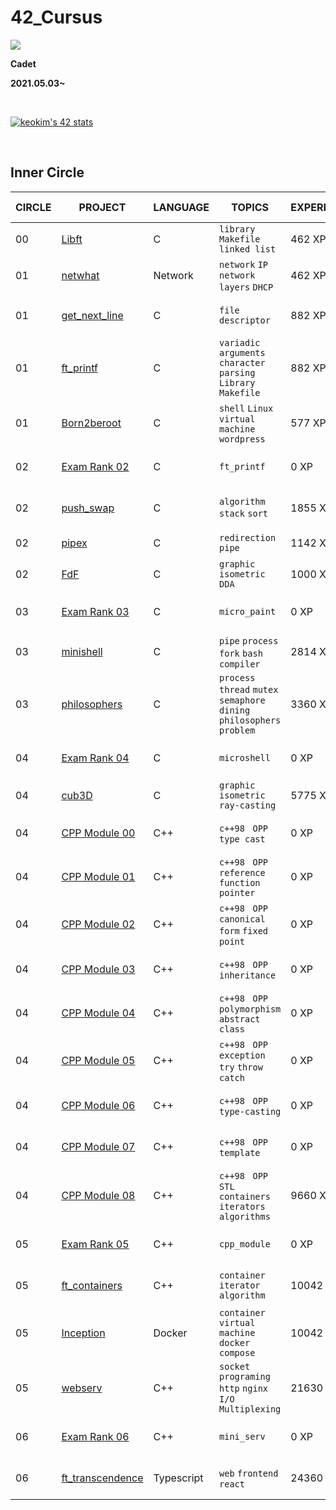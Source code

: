 # **42_Cursus**

<a href="버튼을 눌렀을 때 이동할 링크" target="_blank"><img src="https://img.shields.io/badge/42Seoul-0?style=flat&logo=42&logoColor=000000"/></a>

**Cadet**

**2021.05.03~**

&nbsp;

[![keokim's 42 stats](https://badge42.vercel.app/api/v2/cl1nbj3l1004509l91qsvger1/stats?cursusId=21&coalitionId=88)](https://github.com/JaeSeoKim/badge42)

&nbsp;

## **Inner Circle**

| CIRCLE | PROJECT                                                         | LANGUAGE   | TOPICS                                                               | EXPERIENCE | STATUS                                                                                                                                                     | Date of Completion |
| ------ | --------------------------------------------------------------- | ---------- | -------------------------------------------------------------------- | ---------- | ---------------------------------------------------------------------------------------------------------------------------------------------------------- | ------------------ |
| 00     | [Libft](./Libft)                                                | C          | `library` `Makefile` `linked list`                                   | 462 XP     | [![keokim's 42 Libft Score](https://badge42.vercel.app/api/v2/cl1nbj3l1004509l91qsvger1/project/2166501)](https://github.com/JaeSeoKim/badge42)            | 2021-05-13         |
| 01     | [netwhat](./Netwhat)                                            | Network    | `network` `IP` `network layers` `DHCP`                               | 462 XP     | [![keokim's 42 netwhat Score](https://badge42.vercel.app/api/v2/cl1nbj3l1004509l91qsvger1/project/2171970)](https://github.com/JaeSeoKim/badge42)          | 2021-05-18         |
| 01     | [get_next_line](./Get_Next_Line)                                | C          | `file descriptor`                                                    | 882 XP     | [![keokim's 42 get_next_line Score](https://badge42.vercel.app/api/v2/cl1nbj3l1004509l91qsvger1/project/2174963)](https://github.com/JaeSeoKim/badge42)    | 2021-05-26         |
| 01     | [ft_printf](./ft_printf)                                        | C          | `variadic arguments` `character parsing` `Library` `Makefile`        | 882 XP     | [![keokim's 42 ft_printf Score](https://badge42.vercel.app/api/v2/cl1nbj3l1004509l91qsvger1/project/2191479)](https://github.com/JaeSeoKim/badge42)        | 2021-06-16         |
| 01     | [Born2beroot](./Born2beRoot)                                    | C          | `shell` `Linux` `virtual machine` `wordpress`                        | 577 XP     | [![keokim's 42 Born2beroot Score](https://badge42.vercel.app/api/v2/cl1nbj3l1004509l91qsvger1/project/2181859)](https://github.com/JaeSeoKim/badge42)      | 2021-06-05         |
| 02     | [Exam Rank 02](./Exam_02)                                       | C          | `ft_printf`                                                          | 0 XP       | [![keokim's 42 Exam Rank 02 Score](https://badge42.vercel.app/api/v2/cl1nbj3l1004509l91qsvger1/project/2203362)](https://github.com/JaeSeoKim/badge42)     | 2021-06-22         |
| 02     | [push_swap](./push_swap)                                        | C          | `algorithm` `stack` `sort`                                           | 1855 XP    | [![keokim's 42 push_swap Score](https://badge42.vercel.app/api/v2/cl1nbj3l1004509l91qsvger1/project/2258086)](https://github.com/JaeSeoKim/badge42)        | 2021-08-09         |
| 02     | [pipex](./Pipex)                                                | C          | `redirection` `pipe`                                                 | 1142 XP    | [![keokim's 42 pipex Score](https://badge42.vercel.app/api/v2/cl1nbj3l1004509l91qsvger1/project/2214042)](https://github.com/JaeSeoKim/badge42)            | 2021-07-02         |
| 02     | [FdF](./FdF)                                                    | C          | `graphic` `isometric` `DDA`                                          | 1000 XP    | [![keokim's 42 FdF Score](https://badge42.vercel.app/api/v2/cl1nbj3l1004509l91qsvger1/project/2226198)](https://github.com/JaeSeoKim/badge42)              | 2021-07-22         |
| 03     | [Exam Rank 03](./Exam_03)                                       | C          | `micro_paint`                                                        | 0 XP       | [![keokim's 42 Exam Rank 03 Score](https://badge42.vercel.app/api/v2/cl1nbj3l1004509l91qsvger1/project/2432289)](https://github.com/JaeSeoKim/badge42)     | 2021-12-14         |
| 03     | [minishell](./minishell)                                        | C          | `pipe` `process` `fork` `bash` `compiler `                           | 2814 XP    | [![keokim's 42 minishell Score](https://badge42.vercel.app/api/v2/cl1nbj3l1004509l91qsvger1/project/2284226)](https://github.com/JaeSeoKim/badge42)        | 2021-09-23         |
| 03     | [philosophers](./Philosophers)                                  | C          | `process` `thread` `mutex` `semaphore` `dining philosophers problem` | 3360 XP    | [![keokim's 42 Philosophers Score](https://badge42.vercel.app/api/v2/cl1nbj3l1004509l91qsvger1/project/2351394)](https://github.com/JaeSeoKim/badge42)     | 2021-12-07         |
| 04     | [Exam Rank 04](./Exam_04)                                       | C          | `microshell`                                                         | 0 XP       | [![keokim's 42 Exam Rank 04 Score](https://badge42.vercel.app/api/v2/cl1nbj3l1004509l91qsvger1/project/2446339)](https://github.com/JaeSeoKim/badge42)     | 2022-01-25         |
| 04     | [cub3D](./cub3D)                                                | C          | `graphic` `isometric` `ray-casting`                                  | 5775 XP    | [![keokim's 42 cub3d Score](https://badge42.vercel.app/api/v2/cl1nbj3l1004509l91qsvger1/project/2449162)](https://github.com/JaeSeoKim/badge42)            | 2022-04-02         |
| 04     | [CPP Module 00](./CPP_Module/CPP_Module_00)                     | C++        | `c++98 ` `OPP` `type cast`                                           | 0 XP       | [![keokim's 42 CPP Module 00 Score](https://badge42.vercel.app/api/v2/cl1nbj3l1004509l91qsvger1/project/2549636)](https://github.com/JaeSeoKim/badge42)    | 2022-05-11         |
| 04     | [CPP Module 01](./CPP_Module/CPP_Module_01)                     | C++        | `c++98 ` `OPP` `reference` `function pointer`                        | 0 XP       | [![keokim's 42 CPP Module 01 Score](https://badge42.vercel.app/api/v2/cl1nbj3l1004509l91qsvger1/project/2586311)](https://github.com/JaeSeoKim/badge42)    | 2022-06-08         |
| 04     | [CPP Module 02](./CPP_Module/CPP_Module_02)                     | C++        | `c++98 ` `OPP` `canonical form` `fixed point`                        | 0 XP       | [![keokim's 42 CPP Module 02 Score](https://badge42.vercel.app/api/v2/cl1nbj3l1004509l91qsvger1/project/2614142)](https://github.com/JaeSeoKim/badge42)    | 2022-06-08         |
| 04     | [CPP Module 03](./CPP_Module/CPP_Module_03)                     | C++        | `c++98 ` `OPP` `inheritance`                                         | 0 XP       | [![keokim's 42 CPP Module 03 Score](https://badge42.vercel.app/api/v2/cl1nbj3l1004509l91qsvger1/project/2614458)](https://github.com/JaeSeoKim/badge42)    | 2022-06-08         |
| 04     | [CPP Module 04](./CPP_Module/CPP_Module_04)                     | C++        | `c++98 ` `OPP` `polymorphism` `abstract class`                       | 0 XP       | [![keokim's 42 CPP Module 04 Score](https://badge42.vercel.app/api/v2/cl1nbj3l1004509l91qsvger1/project/2615037)](https://github.com/JaeSeoKim/badge42)    | 2022-06-23         |
| 04     | [CPP Module 05](./CPP_Module/CPP_Module_05)                     | C++        | `c++98 ` `OPP` `exception` `try` `throw` `catch`                     | 0 XP       | [![keokim's 42 CPP Module 05 Score](https://badge42.vercel.app/api/v2/cl1nbj3l1004509l91qsvger1/project/2633572)](https://github.com/JaeSeoKim/badge42)    | 2022-07-11         |
| 04     | [CPP Module 06](./CPP_Module/CPP_Module_06)                     | C++        | `c++98 ` `OPP` `type-casting`                                        | 0 XP       | [![keokim's 42 CPP Module 06 Score](https://badge42.vercel.app/api/v2/cl1nbj3l1004509l91qsvger1/project/2658847)](https://github.com/JaeSeoKim/badge42)    | 2022-07-13         |
| 04     | [CPP Module 07](./CPP_Module/CPP_Module_07)                     | C++        | `c++98 ` `OPP` `template`                                            | 0 XP       | [![keokim's 42 CPP Module 07 Score](https://badge42.vercel.app/api/v2/cl1nbj3l1004509l91qsvger1/project/2662871)](https://github.com/JaeSeoKim/badge42)    | 2022-07-13         |
| 04     | [CPP Module 08](./CPP_Module/CPP_Module_08)                     | C++        | `c++98 ` `OPP` `STL` `containers` `iterators` `algorithms`           | 9660 XP    | [![keokim's 42 CPP Module 08 Score](https://badge42.vercel.app/api/v2/cl1nbj3l1004509l91qsvger1/project/2662946)](https://github.com/JaeSeoKim/badge42)    | 2022-07-14         |
| 05     | [Exam Rank 05](./Exam_05)                                       | C++        | `cpp_module`                                                         | 0 XP       | [![keokim's 42 Exam Rank 05 Score](https://badge42.vercel.app/api/v2/cl1nbj3l1004509l91qsvger1/project/2674086)](https://github.com/JaeSeoKim/badge42)     | 2022-08-04         |
| 05     | [ft_containers](./ft_containers)                                | C++        | `container` `iterator` `algorithm`                                   | 10042 XP   | [![keokim's 42 ft_containers Score](https://badge42.vercel.app/api/v2/cl1nbj3l1004509l91qsvger1/project/2665824)](https://github.com/JaeSeoKim/badge42)    | 2022-09-02         |
| 05     | [Inception](./Inception)                                        | Docker     | `container` `virtual machine` `docker compose`                       | 10042 XP   | [![keokim's 42 Inception Score](https://badge42.vercel.app/api/v2/cl1nbj3l1004509l91qsvger1/project/2762513)](https://github.com/JaeSeoKim/badge42)        | 2022-10-25         |
| 05     | [webserv](./webserv)                                            | C++        | `socket programing` `http` `nginx` `I/O Multiplexing`                | 21630 XP   | [![keokim's 42 webserv Score](https://badge42.vercel.app/api/v2/cl1nbj3l1004509l91qsvger1/project/2834478)](https://github.com/JaeSeoKim/badge42)          | 2023-01-09         |
| 06     | [Exam Rank 06](./Exam_06)                                       | C++        | `mini_serv`                                                          | 0 XP       | [![keokim's 42 Exam Rank 06 Score](https://badge42.vercel.app/api/v2/cl1nbj3l1004509l91qsvger1/project/2929000)](https://github.com/JaeSeoKim/badge42)     | 2023-01-17         |
| 06     | [ft_transcendence](https://github.com/42-TRANSENDENCE/frontend) | Typescript | `web` `frontend` `react`                                             | 24360 XP   | [![keokim's 42 ft_transcendence Score](https://badge42.vercel.app/api/v2/cl1nbj3l1004509l91qsvger1/project/2928998)](https://github.com/JaeSeoKim/badge42) | 2023-05-05         |
